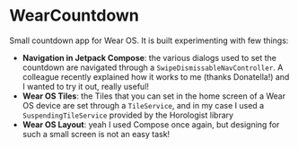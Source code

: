 # WearCountdown
Small countdown app for Wear OS. It is built experimenting with few things:

- **Navigation in Jetpack Compose**: the various dialogs used to set the countdown are navigated through a `SwipeDismissableNavController`. A colleague recently explained how it works to me (thanks Donatella!) and I wanted to try it out, really useful!
- **Wear OS Tiles**: the Tiles that you can set in the home screen of a Wear OS device are set through a `TileService`, and in my case I used a `SuspendingTileService` provided by the Horologist library
- **Wear OS Layout**: yeah I used Compose once again, but designing for such a small screen is not an easy task!
